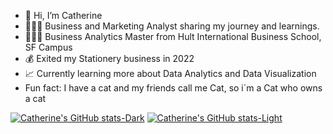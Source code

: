 - 👋 Hi, I’m Catherine
- 👩🏻‍💻 Business and Marketing Analyst sharing my journey and learnings.
- 👩🏻‍🎓 Business Analytics Master from Hult International Business School, SF Campus
- 💰 Exited my Stationery business in 2022
- 📈 Currently learning more about Data Analytics and Data Visualization
-  Fun fact: I have a cat and my friends call me Cat, so i´m a Cat who owns a cat

<!---Github sttats from https://github.com/anuraghazra/github-readme-stats--->

[![Catherine's GitHub stats-Dark](https://github-readme-stats.vercel.app/api?username=catbgv&show_icons=true&theme=dark#gh-dark-mode-only)](https://github.com/catbgv/github-readme-stats#gh-dark-mode-only)
[![Catherine's GitHub stats-Light](https://github-readme-stats.vercel.app/api?username=catbgv&show_icons=true&theme=default#gh-light-mode-only)](https://github.com/catbgv/github-readme-stats#gh-light-mode-only)
